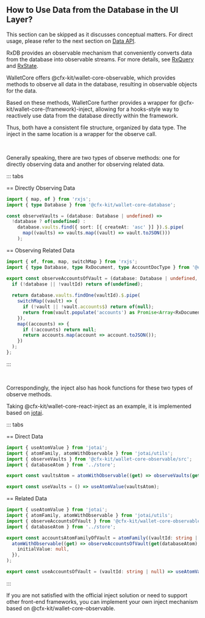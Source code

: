 ## How to Use Data from the Database in the UI Layer?

This section can be skipped as it discusses conceptual matters. For direct usage, please refer to the next section on [Data API](./data-api.md).

RxDB provides an observable mechanism that conveniently converts data from the database into observable streams. For more details, see [RxQuery](https://rxdb.info/rx-query.html) and [RxState](https://rxdb.info/rx-state.html).

WalletCore offers @cfx-kit/wallet-core-observable, which provides methods to observe all data in the database, resulting in observable objects for the data.

Based on these methods, WalletCore further provides a wrapper for @cfx-kit/wallet-core-(framework)-inject, allowing for a hooks-style way to reactively use data from the database directly within the framework.

Thus, both have a consistent file structure, organized by data type. The inject in the same location is a wrapper for the observe call.

<br />

Generally speaking, there are two types of observe methods: one for directly observing data and another for observing related data.

::: tabs 

== Directly Observing Data

```typescript
import { map, of } from 'rxjs';
import { type Database } from '@cfx-kit/wallet-core-database';

const observeVaults = (database: Database | undefined) =>
  !database ? of(undefined) :
    database.vaults.find({ sort: [{ createAt: 'asc' }] }).$.pipe(
      map((vaults) => vaults.map((vault) => vault.toJSON()))
    );
```

== Observing Related Data

```typescript
import { of, from, map, switchMap } from 'rxjs';
import { type Database, type RxDocument, type AccountDocType } from '@cfx-kit/wallet-core-database';

export const observeAccountsOfVault = (database: Database | undefined, vaultId: string | null) => {
  if (!database || !vaultId) return of(undefined);
  
  return database.vaults.findOne(vaultId).$.pipe(
    switchMap((vault) => {
      if (!vault || !vault.accounts$) return of(null);
      return from(vault.populate('accounts') as Promise<Array<RxDocument<AccountDocType>>>);
    }),
    map((accounts) => {
      if (!accounts) return null;
      return accounts.map(account => account.toJSON());
    })
  );
};
```
:::

<br />

Correspondingly, the inject also has hook functions for these two types of observe methods.

Taking @cfx-kit/wallet-core-react-inject as an example, it is implemented based on [jotai](https://jotai.org/).

::: tabs 

== Direct Data

```typescript
import { useAtomValue } from 'jotai';
import { atomFamily, atomWithObservable } from 'jotai/utils';
import { observeVaults } from '@cfx-kit/wallet-core-observable/src';
import { databaseAtom } from '../store';

export const vaultsAtom = atomWithObservable((get) => observeVaults(get(databaseAtom)));

export const useVaults = () => useAtomValue(vaultsAtom);
```

== Related Data

```typescript
import { useAtomValue } from 'jotai';
import { atomFamily, atomWithObservable } from 'jotai/utils';
import { observeAccountsOfVault } from '@cfx-kit/wallet-core-observable';
import { databaseAtom } from '../store';

export const accountsAtomFamilyOfVault = atomFamily((vaultId: string | null) =>
  atomWithObservable((get) => observeAccountsOfVault(get(databaseAtom), vaultId), {
    initialValue: null,
  }),
);

export const useAccountsOfVault = (vaultId: string | null) => useAtomValue(accountsAtomFamilyOfVault(vaultId));
```
:::

If you are not satisfied with the official inject solution or need to support other front-end frameworks, you can implement your own inject mechanism based on @cfx-kit/wallet-core-observable.